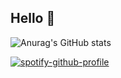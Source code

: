 ## Hello 👋
![Anurag's GitHub stats](https://github-readme-stats.vercel.app/api?username=anuraghazra&show_icons=true&theme=dark)


[![spotify-github-profile](https://spotify-github-profile.kittinanx.com/api/view?uid=chiwichiwi2010&cover_image=true&theme=default&show_offline=false&background_color=121212&interchange=false)](https://github.com/kittinan/spotify-github-profile)
